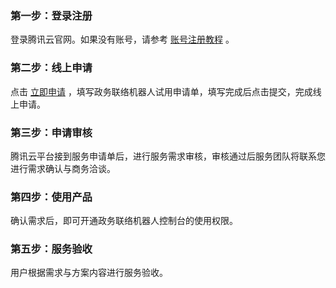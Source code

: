 
### 第一步：登录注册
登录腾讯云官网。如果没有账号，请参考 [账号注册教程](https://cloud.tencent.com/document/product/378/17985) 。

### 第二步：线上申请
点击 [立即申请](https://cloud.tencent.com/apply/p/9v3hv7qaq9s) ，填写政务联络机器人试用申请单，填写完成后点击提交，完成线上申请。

### 第三步：申请审核
腾讯云平台接到服务申请单后，进行服务需求审核，审核通过后服务团队将联系您进行需求确认与商务洽谈。

### 第四步：使用产品
确认需求后，即可开通政务联络机器人控制台的使用权限。

### 第五步：服务验收
用户根据需求与方案内容进行服务验收。
